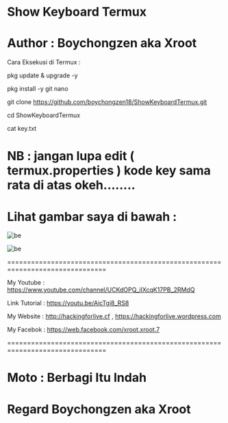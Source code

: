 # Show Keyboard Termux

# Author : Boychongzen aka Xroot


Cara Eksekusi di Termux :

pkg update & upgrade -y

pkg install -y git nano

git clone https://github.com/boychongzen18/ShowKeyboardTermux.git

cd ShowKeyboardTermux

cat key.txt 

# NB : jangan lupa edit ( termux.properties ) kode key sama rata di atas okeh........

# Lihat gambar saya di bawah :

![be](https://github.com/boychongzen18/ShowKeyboardTermux/blob/master/Screenshot_20190308-184451.png)

![be](https://github.com/boychongzen18/ShowKeyboardTermux/blob/master/Screenshot_20190308-184521.png)

===============================================================================

My Youtube    : https://www.youtube.com/channel/UCKdOPQ_iIXcqK17PB_2RMdQ

Link Tutorial : https://youtu.be/AicTgi8_RS8

My Website    : http://hackingforlive.cf , https://hackingforlive.wordpress.com

My Facebok    : https://web.facebook.com/xroot.xroot.7

===============================================================================

# Moto : Berbagi Itu Indah


# Regard Boychongzen aka Xroot

